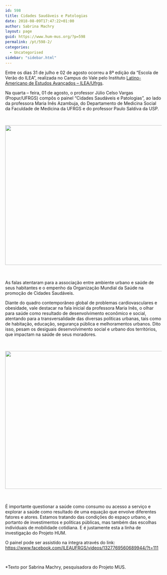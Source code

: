 ```yaml
---
id: 598
title: Cidades Saudáveis e Patologias
date: 2018-08-09T17:47:22+01:00
author: Sabrina Machry
layout: page
guid: https://www.hum-mus.org/?p=598
permalink: /pt/598-2/
categories:
  - Uncategorised
sidebar: "sidebar.html"
---
```

<span style="font-weight: 400;">Entre os dias 31 de julho e 02 de agosto ocorreu a 8ª edição da “Escola de Verão do ILEA”, realizada no Campus do Vale pelo Instituto <a href="https://www.facebook.com/ILEAUFRGS/">Latino-Americano de Estudos Avançados &#8211; ILEA/Ufrgs</a>.</span>

<span style="font-weight: 400;">Na quarta &#8211; feira, 01 de agosto, o professor Júlio Celso Vargas (Propur/UFRGS) compôs o painel “Cidades Saudáveis e Patologias”, ao lado da professora Maria Inês Azambuja, do Departamento de Medicina Social da Faculdade de Medicina da UFRGS e do professor Paulo Saldiva da USP.</span>

&nbsp;

<img class="wp-image-599 aligncenter" src="/wp-content/uploads/2018/08/IMG_20180802_152709.jpg?resize=600%2C450&#038;ssl=1" alt="" width="600" height="450" srcset="/wp-content/uploads/2018/08/IMG_20180802_152709.jpg?resize=300%2C225&ssl=1 300w, /wp-content/uploads/2018/08/IMG_20180802_152709.jpg?resize=768%2C576&ssl=1 768w, /wp-content/uploads/2018/08/IMG_20180802_152709.jpg?resize=1024%2C768&ssl=1 1024w, /wp-content/uploads/2018/08/IMG_20180802_152709.jpg?w=2000&ssl=1 2000w, /wp-content/uploads/2018/08/IMG_20180802_152709.jpg?w=3000&ssl=1 3000w" sizes="(max-width: 600px) 100vw, 600px" data-recalc-dims="1" /> 

&nbsp;

<span style="font-weight: 400;">As falas atentaram para a associação entre ambiente urbano e saúde de seus habitantes e o empenho da Organização Mundial da Saúde na promoção de Cidades Saudáveis.</span>

<span style="font-weight: 400;">Diante do quadro contemporâneo global de problemas cardiovasculares e obesidade, vale destacar na fala inicial da professora Maria Inês, o olhar para saúde como resultado de desenvolvimento econômico e social, atentando para a transversalidade das diversas políticas urbanas, tais como de habitação, educação, segurança pública e melhoramentos urbanos. Dito isso, pesam os desiguais desenvolvimento social e urbano dos territórios, que impactam na saúde de seus moradores.</span>

&nbsp;

<img class="wp-image-600 aligncenter" src="/wp-content/uploads/2018/08/IMG_20180802_153103.jpg?resize=600%2C444&#038;ssl=1" alt="" width="600" height="444" srcset="/wp-content/uploads/2018/08/IMG_20180802_153103.jpg?resize=300%2C222&ssl=1 300w, /wp-content/uploads/2018/08/IMG_20180802_153103.jpg?resize=768%2C568&ssl=1 768w, /wp-content/uploads/2018/08/IMG_20180802_153103.jpg?resize=1024%2C757&ssl=1 1024w, /wp-content/uploads/2018/08/IMG_20180802_153103.jpg?w=2000&ssl=1 2000w, /wp-content/uploads/2018/08/IMG_20180802_153103.jpg?w=3000&ssl=1 3000w" sizes="(max-width: 600px) 100vw, 600px" data-recalc-dims="1" /> 

&nbsp;

<span style="font-weight: 400;">É importante questionar a saúde como consumo ou acesso a serviço e explorar a saúde como resultado de uma equação que envolve diferentes fatores e atores. Estamos tratando das condições do espaço urbano, e portanto de investimentos e políticas públicas, mas também das escolhas individuais de mobilidade cotidiana. E é justamente esta a linha de investigação do Projeto HUM.</span>

<span style="font-weight: 400;">O painel pode ser assistido na íntegra através do link: </span>[<span style="font-weight: 400;">https://www.facebook.com/ILEAUFRGS/videos/1327769560689944/?t=111</span>](https://www.facebook.com/ILEAUFRGS/videos/1327769560689944/?t=111)

&nbsp;

*Texto por Sabrina Machry, pesquisadora do Projeto MUS.